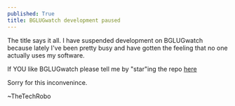 ```yaml
---
published: True
title: BGLUGwatch development paused
---
```


The title says it all. I have suspended development on BGLUGwatch because lately I've been pretty busy and have gotten the feeling that no one actually uses my software.

If YOU like BGLUGwatch please tell me by "star"ing the repo [here](https://github.com/thetechrobo/bglugwatch)

Sorry for this inconvenince.


~TheTechRobo
